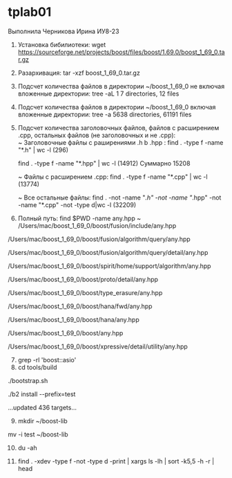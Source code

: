 # tplab01
Выполнила Черникова Ирина ИУ8-23
1. Установка бибилиотеки:               wget https://sourceforge.net/projects/boost/files/boost/1.69.0/boost_1_69_0.tar.gz
2. Разархивация:         tar -xzf boost_1_69_0.tar.gz
3. Подсчет количества файлов в директории ~/boost_1_69_0 не включая вложенные директории: tree -aL 1
    7 directories, 12 files
4. Подсчет количества файлов в директории ~/boost_1_69_0 включая вложенные директории:  tree -a
   5638 directories, 61191 files 
5. Подсчет количества заголовочных файлов, файлов с расширением .cpp, остальных файлов (не заголовочных и не .cpp):  
    ~ Заголовочные файлы с раширениями .h b .hpp : find . -type f -name "*.h" | wc -l      (296)
    
    find . -type f -name "*.hpp" | wc -l     (14912)
    Суммарно 15208
    
    ~ Файлы с расширением .cpp: find . -type f -name "*.cpp" | wc -l    (13774)
    
    ~ Все остальные файлы: find . -not -name "*.h" -not -name "*.hpp" -not -name "*.cpp" -not -type d|wc -l      (32209)
    
6. Полный путь: find $PWD -name any.hpp 
~   /Users/mac/boost_1_69_0/boost/fusion/include/any.hpp

/Users/mac/boost_1_69_0/boost/fusion/algorithm/query/any.hpp

/Users/mac/boost_1_69_0/boost/fusion/algorithm/query/detail/any.hpp

/Users/mac/boost_1_69_0/boost/spirit/home/support/algorithm/any.hpp

/Users/mac/boost_1_69_0/boost/proto/detail/any.hpp

/Users/mac/boost_1_69_0/boost/type_erasure/any.hpp

/Users/mac/boost_1_69_0/boost/hana/fwd/any.hpp

/Users/mac/boost_1_69_0/boost/hana/any.hpp

/Users/mac/boost_1_69_0/boost/any.hpp

/Users/mac/boost_1_69_0/boost/xpressive/detail/utility/any.hpp  

7.  grep -rl 'boost::asio'
8.  cd tools/build
  
./bootstrap.sh

./b2 install --prefix=test


...updated 436 targets...

9.   mkdir ~/boost-lib

mv -i test ~/boost-lib

10. du -ah


11. find . -xdev -type f -not -type d -print | xargs ls -lh | sort -k5,5 -h -r | head



